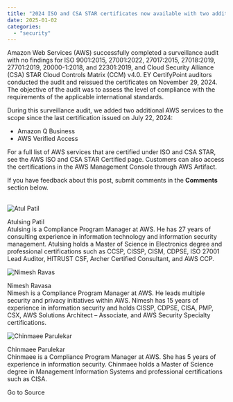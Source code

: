 ```yaml
---
title: "2024 ISO and CSA STAR certificates now available with two additional services"
date: 2025-01-02
categories: 
  - "security"
---
```


Amazon Web Services (AWS) successfully completed a surveillance audit with no findings for ISO 9001:2015, 27001:2022, 27017:2015, 27018:2019, 27701:2019, 20000-1:2018, and 22301:2019, and Cloud Security Alliance (CSA) STAR Cloud Controls Matrix (CCM) v4.0. EY CertifyPoint auditors conducted the audit and reissued the certificates on November 29, 2024. The objective of the audit was to assess the level of compliance with the requirements of the applicable international standards.

During this surveillance audit, we added two additional AWS services to the scope since the last certification issued on July 22, 2024:

- Amazon Q Business
- AWS Verified Access

For a full list of AWS services that are certified under ISO and CSA STAR, see the AWS ISO and CSA STAR Certified page. Customers can also access the certifications in the AWS Management Console through AWS Artifact.

If you have feedback about this post, submit comments in the **Comments** section below.  
 

![Atul Patil](https://d2908q01vomqb2.cloudfront.net/22d200f8670dbdb3e253a90eee5098477c95c23d/2023/06/07/Atul-Patil.jpg)

Atulsing Patil  
Atulsing is a Compliance Program Manager at AWS. He has 27 years of consulting experience in information technology and information security management. Atulsing holds a Master of Science in Electronics degree and professional certifications such as CCSP, CISSP, CISM, CDPSE, ISO 27001 Lead Auditor, HITRUST CSF, Archer Certified Consultant, and AWS CCP.

![Nimesh Ravas](https://d2908q01vomqb2.cloudfront.net/22d200f8670dbdb3e253a90eee5098477c95c23d/2023/06/07/Nimesh-Ravas.jpg)

Nimesh Ravasa  
Nimesh is a Compliance Program Manager at AWS. He leads multiple security and privacy initiatives within AWS. Nimesh has 15 years of experience in information security and holds CISSP, CDPSE, CISA, PMP, CSX, AWS Solutions Architect – Associate, and AWS Security Specialty certifications.

![Chinmaee Parulekar](https://d2908q01vomqb2.cloudfront.net/22d200f8670dbdb3e253a90eee5098477c95c23d/2024/04/15/chinmaep.jpg)

Chinmaee Parulekar  
Chinmaee is a Compliance Program Manager at AWS. She has 5 years of experience in information security. Chinmaee holds a Master of Science degree in Management Information Systems and professional certifications such as CISA.

Go to Source
